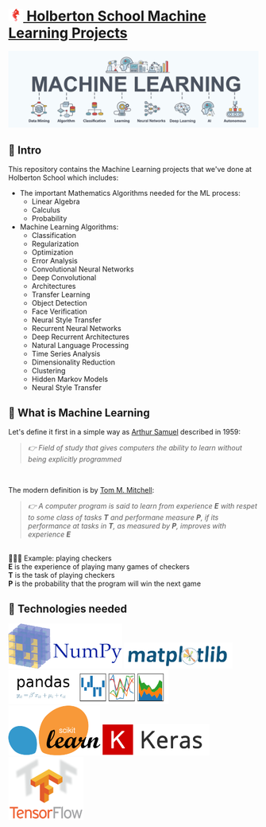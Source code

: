 
# [![](holberton-logo.png) Holberton School Machine Learning Projects](https://www.holbertonschool.com/tn/en/pathway_machine_learning)

![](machine_learning.jpg)

## 🤖 Intro

This repository contains the Machine Learning projects that we've done at Holberton School which includes:
- The important Mathematics Algorithms needed for the ML process:
    - Linear Algebra
    - Calculus
    - Probability
- Machine Learning Algorithms:
    - Classification
    - Regularization
    - Optimization
    - Error Analysis
    - Convolutional Neural Networks
    - Deep Convolutional
    - Architectures
    - Transfer Learning
    - Object Detection
    - Face Verification
    - Neural Style Transfer
    - Recurrent Neural Networks
    - Deep Recurrent Architectures
    - Natural Language Processing
    - Time Series Analysis
    - Dimensionality Reduction
    - Clustering
    - Hidden Markov Models
    - Neural Style Transfer

## 🤖 What is Machine Learning

Let's define it first in a simple way as [Arthur Samuel](https://fr.wikipedia.org/wiki/Arthur_Samuel) described in 1959:
<br>
>  _👉 Field of study that gives computers the ability to learn without being explicitly programmed_

<br>

The modern definition is by [Tom M. Mitchell](https://fr.wikipedia.org/wiki/Tom_M._Mitchell):

>  _👉 A computer program is said to learn from experience <b>E</b> with respet to some class of tasks <b>T</b> and performane measure <b>P</b>, if its performance at tasks in <b>T</b>, as measured by <b>P</b>, improves with experience <b>E</b>_
<br>
🧑🏻‍💻 Example: playing checkers <br>
<b>E</b> is the experience of playing many games of checkers<br>
<b>T</b> is the task of playing checkers<br>
<b>P</b> is the probability that the program will win the next game<br>

## 🤖 Technologies needed

![](numpy.png)
![](matplotlib.png)
![](pandas.png)
![](scikit.png)
![](keras.png)
![](tensorflow.png)
